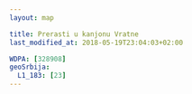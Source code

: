 ```yaml
---
layout: map

title: Prerasti u kanjonu Vratne
last_modified_at: 2018-05-19T23:04:03+02:00

WDPA: [328908]
geoSrbija:
  L1_183: [23]
---
```

